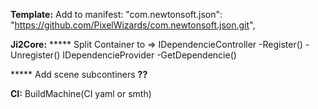 **Template:**
Add to manifest:
"com.newtonsoft.json": "https://github.com/PixelWizards/com.newtonsoft.json.git",

**Ji2Core:**
***** Split Container to => 
IDependencieController
  -Register()
  -Unregister()
IDependencieProvider
  -GetDependencie()

***** Add scene subcontiners **??**

**CI:**
BuildMachine(CI yaml or smth)
